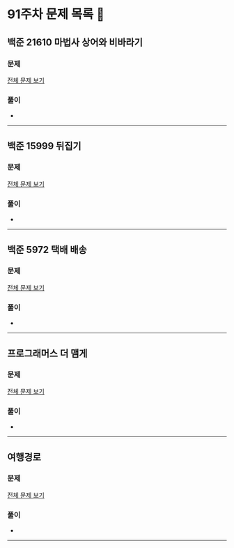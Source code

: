 # 91주차 문제 목록 📝

## 백준 21610 마법사 상어와 비바라기
### 문제
[전체 문제 보기](https://www.acmicpc.net/problem/21610)    

### 풀이
- 
___

## 백준 15999 뒤집기
### 문제
[전체 문제 보기](https://www.acmicpc.net/problem/15999)

### 풀이
- 
___

## 백준 5972 택배 배송
### 문제
[전체 문제 보기](https://www.acmicpc.net/problem/5972)

### 풀이
- 
___

## 프로그래머스 더 맴게
### 문제
[전체 문제 보기](https://school.programmers.co.kr/learn/courses/30/lessons/42626)

### 풀이
- 
___

## 여행경로
### 문제
[전체 문제 보기](https://school.programmers.co.kr/learn/courses/30/lessons/43164)

### 풀이
- 
___
